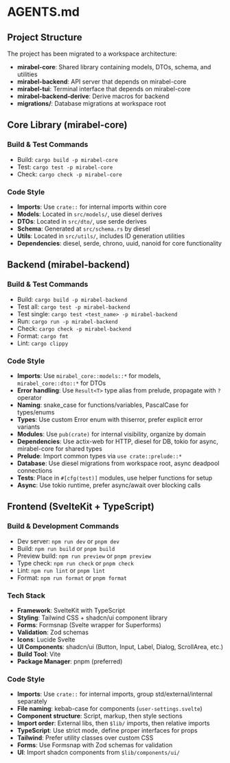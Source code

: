 # AGENTS.md

## Project Structure
The project has been migrated to a workspace architecture:
- **mirabel-core**: Shared library containing models, DTOs, schema, and utilities
- **mirabel-backend**: API server that depends on mirabel-core
- **mirabel-tui**: Terminal interface that depends on mirabel-core
- **mirabel-backend-derive**: Derive macros for backend
- **migrations/**: Database migrations at workspace root

## Core Library (mirabel-core)

### Build & Test Commands
- Build: `cargo build -p mirabel-core`
- Test: `cargo test -p mirabel-core`
- Check: `cargo check -p mirabel-core`

### Code Style
- **Imports**: Use `crate::` for internal imports within core
- **Models**: Located in `src/models/`, use diesel derives
- **DTOs**: Located in `src/dto/`, use serde derives
- **Schema**: Generated at `src/schema.rs` by diesel
- **Utils**: Located in `src/utils/`, includes ID generation utilities
- **Dependencies**: diesel, serde, chrono, uuid, nanoid for core functionality

## Backend (mirabel-backend)

### Build & Test Commands
- Build: `cargo build -p mirabel-backend`
- Test all: `cargo test -p mirabel-backend`
- Test single: `cargo test <test_name> -p mirabel-backend`
- Run: `cargo run -p mirabel-backend`
- Check: `cargo check -p mirabel-backend`
- Format: `cargo fmt`
- Lint: `cargo clippy`

### Code Style
- **Imports**: Use `mirabel_core::models::*` for models, `mirabel_core::dto::*` for DTOs
- **Error handling**: Use `Result<T>` type alias from prelude, propagate with `?` operator
- **Naming**: snake_case for functions/variables, PascalCase for types/enums
- **Types**: Use custom Error enum with thiserror, prefer explicit error variants
- **Modules**: Use `pub(crate)` for internal visibility, organize by domain
- **Dependencies**: Use actix-web for HTTP, diesel for DB, tokio for async, mirabel-core for shared types
- **Prelude**: Import common types via `use crate::prelude::*`
- **Database**: Use diesel migrations from workspace root, async deadpool connections
- **Tests**: Place in `#[cfg(test)]` modules, use helper functions for setup
- **Async**: Use tokio runtime, prefer async/await over blocking calls

## Frontend (SvelteKit + TypeScript)

### Build & Development Commands
- Dev server: `npm run dev` or `pnpm dev`
- Build: `npm run build` or `pnpm build`
- Preview build: `npm run preview` or `pnpm preview`
- Type check: `npm run check` or `pnpm check`
- Lint: `npm run lint` or `pnpm lint`
- Format: `npm run format` or `pnpm format`

### Tech Stack
- **Framework**: SvelteKit with TypeScript
- **Styling**: Tailwind CSS + shadcn/ui component library
- **Forms**: Formsnap (Svelte wrapper for Superforms)
- **Validation**: Zod schemas
- **Icons**: Lucide Svelte
- **UI Components**: shadcn/ui (Button, Input, Label, Dialog, ScrollArea, etc.)
- **Build Tool**: Vite
- **Package Manager**: pnpm (preferred)

### Code Style
- **Imports**: Use `crate::` for internal imports, group std/external/internal separately
- **File naming**: kebab-case for components (`user-settings.svelte`)
- **Component structure**: Script, markup, then style sections
- **Import order**: External libs, then `$lib/` imports, then relative imports
- **TypeScript**: Use strict mode, define proper interfaces for props
- **Tailwind**: Prefer utility classes over custom CSS
- **Forms**: Use Formsnap with Zod schemas for validation
- **UI**: Import shadcn components from `$lib/components/ui/`